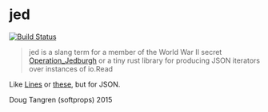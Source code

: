# jed

[![Build Status](https://travis-ci.org/softprops/jed.svg)](https://travis-ci.org/softprops/jed)

> jed is  a slang term for a member of the World War II secret [Operation_Jedburgh](http://en.wikipedia.org/wiki/Operation_Jedburgh) or a tiny rust library for producing JSON iterators over instances of io.Read

Like [Lines](https://doc.rust-lang.org/core/str/struct.Lines.html) or [these](https://doc.rust-lang.org/serialize/?search=Iter), but for JSON.

Doug Tangren (softprops) 2015
